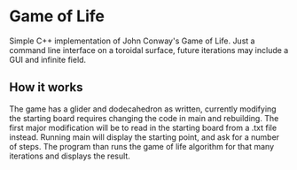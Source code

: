 # Game of Life
Simple C++ implementation of John Conway's Game of Life. Just a command line interface on a toroidal surface, future iterations may include a GUI and infinite field.

## How it works
The game has a glider and dodecahedron as written, currently modifying the starting board requires changing the code in main and rebuilding. The first major modification will be to read in the starting board from a .txt file instead. Running main will display the starting point, and ask for a number of steps. The program than runs the game of life algorithm for that many iterations and displays the result. 
